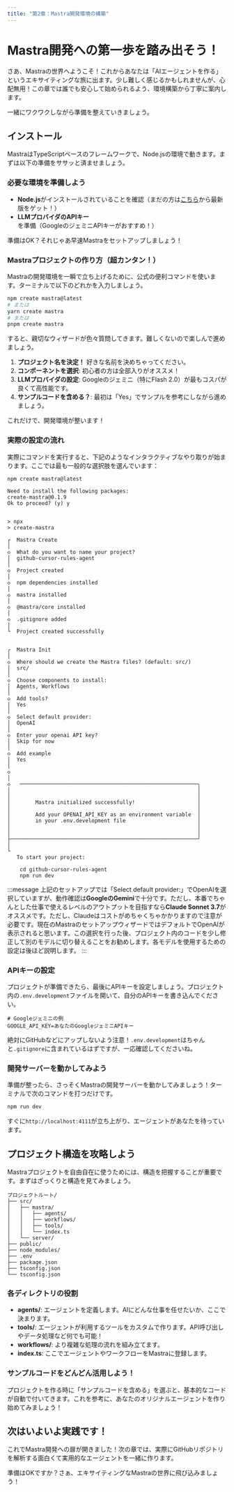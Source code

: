 ```yaml
---
title: "第2章：Mastra開発環境の構築"
---
```


# Mastra開発への第一歩を踏み出そう！

さあ、Mastraの世界へようこそ！これからあなたは「AIエージェントを作る」というエキサイティングな旅に出ます。少し難しく感じるかもしれませんが、心配無用！この章では誰でも安心して始められるよう、環境構築から丁寧に案内します。

一緒にワクワクしながら準備を整えていきましょう。

## インストール

MastraはTypeScriptベースのフレームワークで、Node.jsの環境で動きます。まずは以下の準備をササッと済ませましょう。

### 必要な環境を準備しよう

- **Node.js**がインストールされていることを確認（まだの方は[こちら](https://nodejs.org/)から最新版をゲット！）
- **LLMプロバイダのAPIキー**を準備（GoogleのジェミニAPIキーがおすすめ！）

準備はOK？それじゃあ早速Mastraをセットアップしましょう！

### Mastraプロジェクトの作り方（超カンタン！）

Mastraの開発環境を一瞬で立ち上げるために、公式の便利コマンドを使います。ターミナルで以下のどれかを入力しましょう。

```bash
npm create mastra@latest
# または
yarn create mastra
# または
pnpm create mastra
```

すると、親切なウィザードが色々質問してきます。難しくないので楽しんで進めましょう。

1. **プロジェクト名を決定！** 好きな名前を決めちゃってください。
2. **コンポーネントを選択**: 初心者の方は全部入りがオススメ！
3. **LLMプロバイダの設定**: Googleのジェミニ（特にFlash 2.0）が最もコスパが良くて高性能です。
4. **サンプルコードを含める？**: 最初は「Yes」でサンプルを参考にしながら進めましょう。

これだけで、開発環境が整います！

### 実際の設定の流れ

実際にコマンドを実行すると、下記のようなインタラクティブなやり取りが始まります。ここでは最も一般的な選択肢を選んでいます：

```
npm create mastra@latest

Need to install the following packages:
create-mastra@0.1.9
Ok to proceed? (y) y


> npx
> create-mastra

┌  Mastra Create
│
◇  What do you want to name your project?
│  github-cursor-rules-agent
│
◇  Project created
│
◇  npm dependencies installed
│
◇  mastra installed
│
◇  @mastra/core installed
│
◇  .gitignore added
│
└  Project created successfully


┌  Mastra Init
│
◇  Where should we create the Mastra files? (default: src/)
│  src/
│
◇  Choose components to install:
│  Agents, Workflows
│
◇  Add tools?
│  Yes
│
◇  Select default provider:
│  OpenAI
│
◇  Enter your openai API key?
│  Skip for now
│
◇  Add example
│  Yes
│
◇  
│
◇   ─────────────────────────────────────────────────────────╮
│                                                            │
│                                                            │
│        Mastra initialized successfully!                    │
│                                                            │
│        Add your OPENAI_API_KEY as an environment variable  │
│        in your .env.development file                       │
│                                                            │
│                                                            │
├────────────────────────────────────────────────────────────╯
│
└  
   To start your project:

    cd github-cursor-rules-agent
    npm run dev
```
:::message
上記のセットアップでは「Select default provider:」でOpenAIを選択していますが、動作確認は**GoogleのGemini**で十分です。ただし、本番でちゃんとした仕事で使えるレベルのアウトプットを目指すなら**Claude Sonnet 3.7**がオススメです。ただし、Claudeはコストがめちゃくちゃかかりますので注意が必要です。現在のMastraのセットアップウィザードではデフォルトでOpenAIが表示されると思います。この選択を行った後、プロジェクト内のコードを少し修正して別のモデルに切り替えることをお勧めします。各モデルを使用するための設定は後ほど説明します。
:::


### APIキーの設定

プロジェクトが準備できたら、最後にAPIキーを設定しましょう。プロジェクト内の`.env.development`ファイルを開いて、自分のAPIキーを書き込んでください。

```
# Googleジェミニの例
GOOGLE_API_KEY=あなたのGoogleジェミニAPIキー
```

絶対にGitHubなどにアップしないよう注意！`.env.development`はちゃんと`.gitignore`に含まれているはずですが、一応確認してくださいね。

### 開発サーバーを動かしてみよう

準備が整ったら、さっそくMastraの開発サーバーを動かしてみましょう！ターミナルで次のコマンドを打つだけです。

```bash
npm run dev
```

すぐに`http://localhost:4111`が立ち上がり、エージェントがあなたを待っています。

## プロジェクト構造を攻略しよう

Mastraプロジェクトを自由自在に使うためには、構造を把握することが重要です。まずはざっくりと構造を見てみましょう。

```
プロジェクトルート/
├── src/
│   ├── mastra/
│   │   ├── agents/
│   │   ├── workflows/
│   │   ├── tools/
│   │   └── index.ts
│   └── server/
├── public/
├── node_modules/
├── .env
├── package.json
├── tsconfig.json
└── tsconfig.json
```

### 各ディレクトリの役割

- **agents/**: エージェントを定義します。AIにどんな仕事を任せたいか、ここで決まります。
- **tools/**: エージェントが利用するツールをカスタムで作ります。API呼び出しやデータ処理など何でも可能！
- **workflows/**: より複雑な処理の流れを組み立てます。
- **index.ts**: ここでエージェントやワークフローをMastraに登録します。

### サンプルコードをどんどん活用しよう！

プロジェクトを作る時に「サンプルコードを含める」を選ぶと、基本的なコードが自動で付いてきます。これを参考に、あなたのオリジナルエージェントを作り始めてみましょう！

## 次はいよいよ実践です！

これでMastra開発への扉が開きました！次の章では、実際にGitHubリポジトリを解析する面白くて実用的なエージェントを一緒に作ります。

準備はOKですか？さぁ、エキサイティングなMastraの世界に飛び込みましょう！